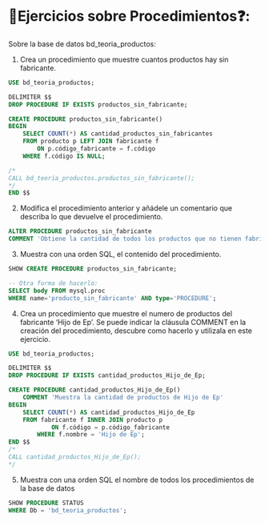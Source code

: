 # 📝Ejercicios sobre Procedimientos❓:
Sobre la base de datos bd_teoria_productos:

1. Crea un procedimiento que muestre cuantos productos hay sin fabricante.
```sql 
USE bd_teoria_productos;

DELIMITER $$
DROP PROCEDURE IF EXISTS productos_sin_fabricante;

CREATE PROCEDURE productos_sin_fabricante()
BEGIN 
    SELECT COUNT(*) AS cantidad_productos_sin_fabricantes
    FROM producto p LEFT JOIN fabricante f 
        ON p.código_fabricante = f.código
    WHERE f.código IS NULL;

/*
CALL bd_teoria_productos.productos_sin_fabricante();
*/
END $$
```


2. Modifica el procedimiento anterior y añádele un comentario que describa lo que devuelve el procedimiento.
```sql 
ALTER PROCEDURE productos_sin_fabricante
COMMENT 'Obtiene la cantidad de todos los productos que no tienen fabricantes';
```


3. Muestra con una orden SQL, el contenido del procedimiento.
```sql 
SHOW CREATE PROCEDURE productos_sin_fabricante;

-- Otra forma de hacerlo: 
SELECT body FROM mysql.proc
WHERE name='producto_sin_fabricante' AND type='PROCEDURE';
```


4. Crea un procedimiento que muestre el numero de productos del fabricante ‘Hijo de Ep’. Se puede indicar la cláusula COMMENT en la creación del procedimiento, descubre como hacerlo y utilizala en este ejercicio.
```sql 
USE bd_teoria_productos;

DELIMITER $$
DROP PROCEDURE IF EXISTS cantidad_productos_Hijo_de_Ep;

CREATE PROCEDURE cantidad_productos_Hijo_de_Ep()
	COMMENT 'Muestra la cantidad de productos de Hijo de Ep'
BEGIN
	SELECT COUNT(*) AS cantidad_productos_Hijo_de_Ep
	FROM fabricante f INNER JOIN producto p 
        	ON f.código = p.código_fabricante
    	WHERE f.nombre = 'Hijo de Ep';
END $$
/*
CALL cantidad_productos_Hijo_de_Ep();
*/
```


5. Muestra con una orden SQL el nombre de todos los procedimientos de la base de datos
```sql 
SHOW PROCEDURE STATUS
WHERE Db = 'bd_teoria_productos';
```
